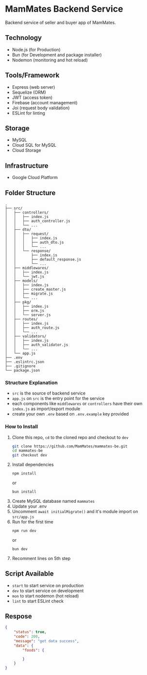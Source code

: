 # MamMates Backend Service
Backend service of seller and buyer app of MamMates.

## Technology
- Node.js (for Production)
- Bun (for Development and package installer)
- Nodemon (monitoring and hot reload)

## Tools/Framework
- Express (web server)
- Sequelize (ORM)
- JWT (access token)
- Firebase (account management)
- Joi (request body validation)
- ESLint for linting

## Storage
- MySQL
- Cloud SQL for MySQL
- Cloud Storage

## Infrastructure
- Google Cloud Platform

## Folder Structure
```
.
├── src/
│   ├── controllers/
│   │   ├── index.js
│   │   ├── auth_controller.js
│   │   └── ...
│   ├── dto/
│   │   ├── request/
│   │   │   ├── index.js
│   │   │   ├── auth_dto.js
│   │   │   └── ...
│   │   └── response/
│   │       ├── index.js
│   │       ├── default_response.js
│   │       └── ...
│   ├── middlewares/
│   │   ├── index.js
│   │   └── jwt.js
│   ├── models/
│   │   ├── index.js
│   │   ├── create_master.js
│   │   ├── migrate.js
│   │   └── ...
│   ├── pkg/
│   │   ├── index.js
│   │   ├── orm.js
│   │   └── server.js
│   ├── routes/
│   │   ├── index.js
│   │   ├── auth_route.js
│   │   └── ...
│   ├── validators/
│   │   ├── index.js
│   │   ├── auth_validator.js
│   │   └── ...
│   └── app.js
├── .env
├── .eslintrc.json
├── .gitignore
└── package.json
```

### Structure Explanation
- `src` is the source of backend service
- `app.js` on `src` is the entry point for the service
- each components like `middlewares` or `controllers` have their own `index.js` as import/export module
- create your own `.env` based on `.env.example` key provided

### How to Install
1. Clone this repo, `cd` to the cloned repo and checkout to `dev`
    ```bash
    git clone https://github.com/MamMates/mammates-be.git
    cd mammates-be
    git checkout dev
    ```
2. Install dependencies
    ```bash
    npm install
    ```
    or
    ```bash
    bun install
    ```
3. Create MySQL database named `mammates`
4. Update your .env
5. Uncomment `await initialMigrate()` and it's module import on `src/app.js`
6. Run for the first time
    ```bash
    npm run dev
    ```
    or
    ```bash
    bun dev
    ```
7. Recomment lines on 5th step

## Script Available
- `start` to start service on production
- `dev` to start service on development
- `mon` to start nodemon (hot reload)
- `lint` to start ESLint check

## Respose
```json
{
    "status": true,
    "code": 200,
    "message": "get data success",
    "data": {
        "foods": {

        }
    }
}
```